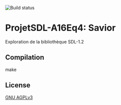 ![Build status](https://github.com/Bertha-Benz/ProjetSDL-A16Eq4/actions/workflows/c-cpp.yml/badge.svg)
# ProjetSDL-A16Eq4: Savior
Exploration de la bibliothèque SDL-1.2

## Compilation
make

## License
[GNU AGPLv3](https://choosealicense.com/licenses/agpl-3.0/)
